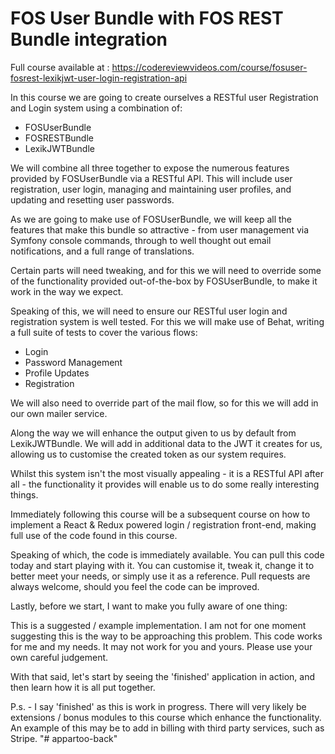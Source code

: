# FOS User Bundle with FOS REST Bundle integration

Full course available at : https://codereviewvideos.com/course/fosuser-fosrest-lexikjwt-user-login-registration-api

In this course we are going to create ourselves a RESTful user Registration and Login system using a combination of:

* FOSUserBundle
* FOSRESTBundle
* LexikJWTBundle

We will combine all three together to expose the numerous features provided by FOSUserBundle via a RESTful API. This will include user registration, user login, managing and maintaining user profiles, and updating and resetting user passwords.

As we are going to make use of FOSUserBundle, we will keep all the features that make this bundle so attractive - from user management via Symfony console commands, through to well thought out email notifications, and a full range of translations.

Certain parts will need tweaking, and for this we will need to override some of the functionality provided out-of-the-box by FOSUserBundle, to make it work in the way we expect.

Speaking of this, we will need to ensure our RESTful user login and registration system is well tested. For this we will make use of Behat, writing a full suite of tests to cover the various flows:

* Login
* Password Management
* Profile Updates
* Registration

We will also need to override part of the mail flow, so for this we will add in our own mailer service.

Along the way we will enhance the output given to us by default from LexikJWTBundle. We will add in additional data to the JWT it creates for us, allowing us to customise the created token as our system requires.

Whilst this system isn't the most visually appealing - it is a RESTful API after all - the functionality it provides will enable us to do some really interesting things.

Immediately following this course will be a subsequent course on how to implement a React & Redux powered login / registration front-end, making full use of the code found in this course.

Speaking of which, the code is immediately available. You can pull this code today and start playing with it. You can customise it, tweak it, change it to better meet your needs, or simply use it as a reference. Pull requests are always welcome, should you feel the code can be improved.

Lastly, before we start, I want to make you fully aware of one thing:

This is a suggested / example implementation. I am not for one moment suggesting this is the way to be approaching this problem. This code works for me and my needs. It may not work for you and yours. Please use your own careful judgement.

With that said, let's start by seeing the 'finished' application in action, and then learn how it is all put together.

P.s. - I say 'finished' as this is work in progress. There will very likely be extensions / bonus modules to this course which enhance the functionality. An example of this may be to add in billing with third party services, such as Stripe.
"# appartoo-back" 
